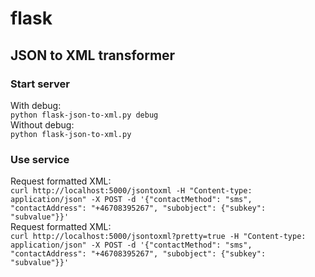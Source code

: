 # flask

## JSON to XML transformer

### Start server
With debug:  
`python flask-json-to-xml.py debug`  
Without debug:  
`python flask-json-to-xml.py`

### Use service
Request formatted XML:  
`curl http://localhost:5000/jsontoxml -H "Content-type: application/json" -X POST -d '{"contactMethod": "sms", "contactAddress": "+46708395267", "subobject": {"subkey": "subvalue"}}'`  
Request formatted XML:  
`curl http://localhost:5000/jsontoxml?pretty=true -H "Content-type: application/json" -X POST -d '{"contactMethod": "sms", "contactAddress": "+46708395267", "subobject": {"subkey": "subvalue"}}'`
